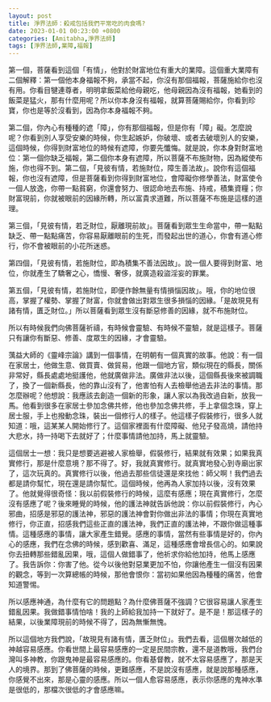 ```yaml
---
layout: post
title: 淨界法師：殺戒包括我們平常吃的肉食嗎?
date: 2023-01-01 00:23:00 +0800
categories: [Amitabha,淨界法師]
tags: [淨界法師,業障,福報]
---
```

第一個，菩薩看到這個「有情」，他對於財富地位有重大的業障。這個重大業障有二個解釋：第一個他本身福報不夠，承當不起，你沒有那個福報，菩薩施給你也沒有用。你看目犍連尊者，明明拿飯菜給他母親吃，他母親因為沒有福報，她看到的飯菜是猛火，那有什麼用呢？所以你本身沒有福報，就算菩薩賜給你，你看到珍寶，你也是等於沒看到，因為你本身福報不夠。

第二個，你內心有種種的遮「障」，你有那個福報，但是你有「障」礙。怎麼說呢？你看到別人享受安樂的時候，你生起嫉妒，你破壞、或者去破壞別人的安樂，這個時候，你得到財富地位的時候有遮障，你要先懺悔。就是說，你本身對財富地位：第一個你缺乏福報，第二個你本身有遮障，所以菩薩不布施財物，因為縱使布施，你也得不到。第二個，「見彼有情，若施財位，障生善法故」。說你有這個福報，你也沒有遮障，但是菩薩看到你得到財富地位，會障礙你修學善法，財富使令一個人放逸，你帶一點貧窮，你還會努力、很認命地去布施、持戒，積集資糧；你財富現前，你就被眼前的因緣所轉，所以富貴求道難，所以菩薩不布施是這樣的道理。

第三個，「見彼有情，若乏財位，厭離現前故」。菩薩看到眾生生命當中，帶一點點缺乏、帶一點點痛苦，你容易厭離眼前的生死，而發起出世的道心，你會有道心修行，你不會被眼前的小花所迷惑。

第四個，「見彼有情，若施財位，即為積集不善法因故」。說一個人要得到財富、地位，你就產生了驕奢之心，憍慢、奢侈，就廣造殺盜淫妄的罪業。

第五個，「見彼有情，若施財位，即便作餘無量有情損惱因故」。哦，你的地位很高，掌握了權勢、掌握了財富，你就會做出對眾生很多損惱的因緣。「是故現見有諸有情，匱乏財位。」所以菩薩看到眾生沒有斷惡修善的因緣，就不布施財位。

所以有時候我們向佛菩薩祈禱，有時候會靈驗、有時候不靈驗，就是這樣子。菩薩只有讓你有斷惡、修善、度眾生的因緣，才會靈驗。

蕅益大師的《靈峰宗論》講到一個事情，在明朝有一個真實的故事。他說：有一個在家居士，他做生意、做買賣、做貿易，他跟一個地方官，類似現在的縣長，關係非常好，縣長處處地挺護他，他就廣做非法。廣做非法以後，這個縣長後來被調職了，換了一個新縣長，他的靠山沒有了，他害怕有人去檢舉他過去非法的事情。那怎麼辦呢？他想說：我應該去創造一個新的形象，讓人家以為我改過自新，放我一馬。他看到很多在家居士參加念佛共修，他也參加念佛共修，手上拿個念珠，穿上居士服，手上也撥動念珠，裝出一個修行人的樣子。他這樣子假裝修行，很多人就知道：哦，這某某人開始修行了。這個家裡面有什麼障礙、他兒子發高燒，請他持大悲水，持一持喝下去就好了；什麼事情請他加持，馬上就靈驗。

這個居士一想：我只是想要逃避被人家檢舉，假裝修行，結果就有效果；如果我真實修行，那是什麼意境？那不得了。好，我就真實修行。就真實地發心到寺廟出家了，這次玩真的。真實修行以後，他過去那些信徒還是來找他：師父啊！我們過去都是請你幫忙，現在還是請你幫忙。這個時候，他再為人家加持以後，沒有效果了。他就覺得很奇怪：我以前假裝修行的時候，這麼有感應；現在真實修行，怎麼沒有感應了呢？後來睡覺的時候，他的護法神就告訴他說：你以前假裝修行，內心邪曲，招感是邪惡的護法神，邪惡的護法神會對你做出非法的事情；你現在真實地修行，你正直，招感我們這些正直的護法神，我們正直的護法神，不跟你做這種事情。這種感應的事情，讓大家產生錯覺。感應的事情，當然有些事情是好的，你內心的感應，我們在念佛的時候，感到歡喜、滿足，這種感應會增長信心的。如果說你去扭轉那些錯亂因果，哦，這個人做錯事了，他祈求你給他加持，他馬上感應了。我告訴你：你害了他。從今以後他對惡業更加不怕，你讓他產生一個沒有因果的觀念，等到一次算總帳的時候，那他會恨你：當初如果他因為種種的痛苦，他會知道警惕。

所以感應神通，為什麼有它的問題點？為什麼佛菩薩不強調？它很容易讓人家產生錯亂因果。我做錯事情怕啥！我的上師給我加持一下就好了。是不是！那這樣子的結果，以後業障現前的時候不得了，因為無慚無愧。

所以這個地方我們說，「故現見有諸有情，匱乏財位」。我們去看，這個層次越低的神越容易感應。你看世間上最容易感應的一定是民間宗教，還不是道教哦，我們台灣叫多神教，你跟鬼神是最容易感應的。你看基督教，就不太容易感應了，那是天人的境界。那到了佛菩薩的時候，更難感應，不是說沒有感應，就是說那種感應，你感覺不出來，那是心靈的感應。所以一個人愈容易感應，表示你感應的鬼神水準是很低的，那檔次很低的才會感應嘛。